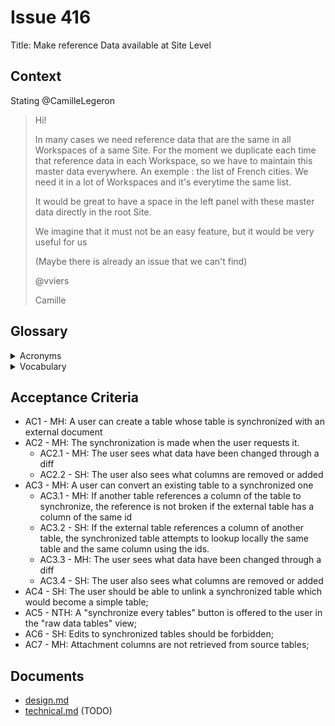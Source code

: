 # Issue 416

Title: Make reference Data available at Site Level

## Context

Stating @CamilleLegeron

> Hi!
>
> In many cases we need reference data that are the same in all Workspaces of a same Site. For the moment we duplicate each time that reference data in each Workspace, so we have to maintain this master data everywhere.
> An exemple : the list of French cities. We need it in a lot of Workspaces and it's everytime the same list.
>
> It would be great to have a space in the left panel with these master data directly in the root Site.
>
> We imagine that it must not be an easy feature, but it would be very useful for us
>
> (Maybe there is already an issue that we can't find)
>
> @vviers
>
> Camille

## Glossary

<details>
  <summary>Acronyms</summary>
  <dl>
    <dt>MH</dt><dd>Must Have</dd>
    <dt>SH</dt><dd>Should Have<dd>
    <dt>NTH</dt><dd>Nice To Have</dd>
  </dl>
</details>

<details>
  <summary>Vocabulary</summary>
  <dl>
    <dt>Synchronized table</dt><dd>The table which fetches its data from an external table, and gets its data and columns synchronized with this external table</dd>
    <dt>External table</dt><dd>Table of another document of the synchronized table</dd>
  </dl>
</details>

## Acceptance Criteria

- AC1 - MH: A user can create a table whose table is synchronized with an external document
- AC2 - MH: The synchronization is made when the user requests it.
  - AC2.1 - MH: The user sees what data have been changed through a diff
  - AC2.2 - SH: The user also sees what columns are removed or added
- AC3 - MH: A user can convert an existing table to a synchronized one
  - AC3.1 - MH: If another table references a column of the table to synchronize, the reference is not broken if the external table has a column of the same id
  - AC3.2 - SH: If the external table references a column of another table, the synchronized table attempts to lookup locally the same table and the same column using the ids.
  - AC3.3 - MH: The user sees what data have been changed through a diff
  - AC3.4 - SH: The user also sees what columns are removed or added
- AC4 - SH: The user should be able to unlink a synchronized table which would become a simple table;
- AC5 - NTH: A "synchronize every tables" button is offered to the user in the "raw data tables" view;
- AC6 - SH: Edits to synchronized tables should be forbidden;
- AC7 - MH: Attachment columns are not retrieved from source tables;

## Documents

- [design.md](./design.md)
- [technical.md](./technical.md) (TODO)
